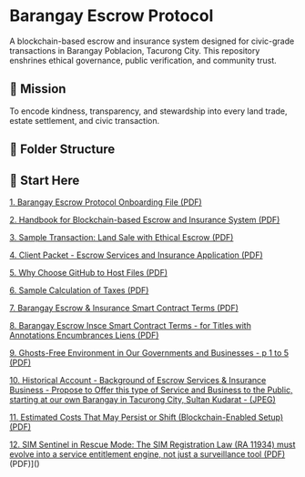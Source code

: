 # Barangay Escrow Protocol

A blockchain-based escrow and insurance system designed for civic-grade transactions in Barangay Poblacion, Tacurong City. This repository enshrines ethical governance, public verification, and community trust.

## 🌱 Mission
To encode kindness, transparency, and stewardship into every land trade, estate settlement, and civic transaction.

## 🧠 Folder Structure



## 📄 Start Here  
[1.  Barangay Escrow Protocol Onboarding File (PDF)](https://github.com/onnoblock/Barangay-Escrow-Protocol/blob/main/docs/pdf/Barangay%20Escrow%20Protocol.pdf)

[2.  Handbook for Blockchain-based Escrow and Insurance System (PDF)](https://github.com/onnoblock/Barangay-Escrow-Protocol/blob/main/docs/pdf/2.%20%20Handbook%20for%20Blockchain-based%20Escrow%20and%20Insurance%20System.pdf)

[3.  Sample Transaction:  Land Sale with Ethical Escrow (PDF)](https://github.com/onnoblock/Barangay-Escrow-Protocol/blob/main/docs/pdf/3.%20%20Sample%20Transaction%20-%20Land%20Sale%20with%20Ethical%20Escrow.pdf)

[4.  Client Packet - Escrow Services and Insurance Application (PDF)](https://github.com/onnoblock/Barangay-Escrow-Protocol/blob/main/docs/pdf/4.%20%20Client%20Packet%20-%20Escrow%20Services%20and%20Insurance%20Application.pdf)

[5.  Why Choose GitHub to Host Files (PDF)](https://github.com/onnoblock/Barangay-Escrow-Protocol/blob/main/docs/pdf/5%20%20Why%20Choose%20Github%20to%20Host%20Files.pdf)

[6.  Sample Calculation of Taxes (PDF)](https://github.com/onnoblock/Barangay-Escrow-Protocol/blob/main/docs/pdf/6.%20%20Sample%20Calculation%20of%20Taxes.pdf)

[7.  Barangay Escrow & Insurance Smart Contract Terms (PDF)](https://github.com/onnoblock/Barangay-Escrow-Protocol/blob/main/docs/pdf/7.%20%20Barangay%20Escrow%20%26%20Insurance%20Smart%20Contract%20Terms.pdf)

[8.  Barangay Escrow Insce Smart Contract Terms - for Titles with Annotations Encumbrances Liens (PDF)](https://github.com/onnoblock/Barangay-Escrow-Protocol/blob/main/docs/pdf/8.%20%20Barangay%20Escrow%20Insce%20Smart%20Contract%20Terms%20-%20for%20Titles%20with%20Annotations%20Encumbrances%20Liens.pdf)

[9.  Ghosts-Free Environment in Our Governments and Businesses - p 1 to 5 (PDF)](https://github.com/onnoblock/Barangay-Escrow-Protocol/blob/main/docs/pdf/9.%20%20Ghosts-Free%20Environment%20in%20Our%20Governments%20and%20Businesses%20-%20p%201%20to%205.pdf)

[10.  Historical Account - Background of Escrow Services & Insurance Business -  Propose to Offer this type of Service and Business to the Public, starting at our own Barangay in Tacurong City, Sultan Kudarat - (JPEG)](https://github.com/onnoblock/Barangay-Escrow-Protocol/blob/main/docs/jpeg/1%20%20escrow%20services%20and%20insurance.jpg)

[11.  Estimated Costs That May Persist or Shift (Blockchain-Enabled Setup) (PDF)](https://github.com/onnoblock/Barangay-Escrow-Protocol/blob/main/docs/pdf/Estimated%20Costs%20That%20May%20Persist%20or%20Shift%20(Blockchain-Enabled%20Setup).pdf)

[12.  SIM Sentinel in Rescue Mode:  The SIM Registration Law (RA 11934)
must evolve into a service entitlement engine, not just a surveillance tool (PDF)](https://github.com/onnoblock/Barangay-Escrow-Protocol/blob/main/docs/pdf/12.%20%20SIM%20Sentinel%20in%20Rescue%20Mode.pdf) 
(PDF)]()

